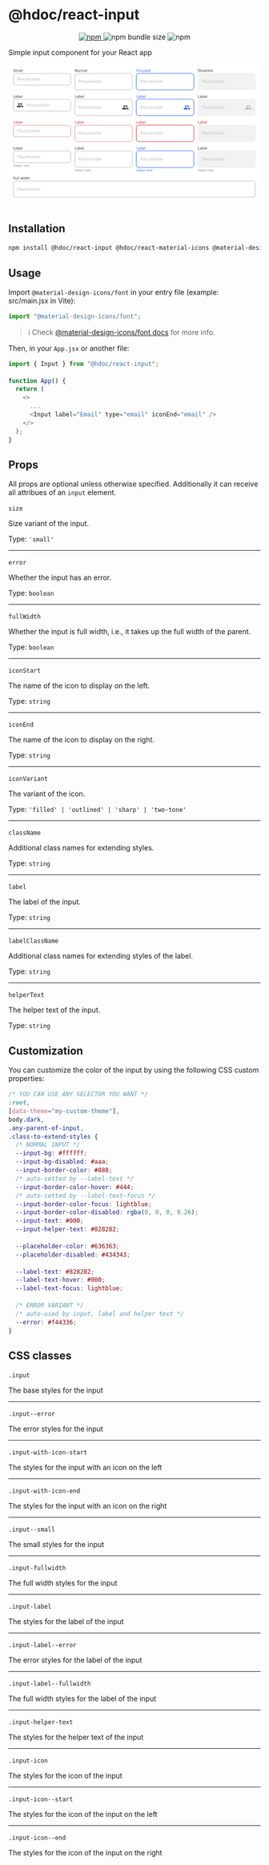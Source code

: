 # @hdoc/react-input

<p align="center">
  <a href="https://www.npmjs.com/package/@hdoc/react-input">
    <img alt="npm" src="https://img.shields.io/npm/v/%40hdoc%2Freact-input">
  </a>
  <img alt="npm bundle size" src="https://img.shields.io/bundlephobia/minzip/%40hdoc%2Freact-input">
  <img alt="npm" src="https://img.shields.io/npm/dm/%40hdoc%2Freact-input">
</p>

Simple input component for your React app

![input-examples](docs/input-examples.png)

## Installation

```bash
npm install @hdoc/react-input @hdoc/react-material-icons @material-design-icons/font
```

## Usage

Import `@material-design-icons/font` in your entry file (example: src/main.jsx in Vite):

```js
import "@material-design-icons/font";
```

> :information_source: Check [@material-design-icons/font docs](https://www.npmjs.com/package/@material-design-icons/font#usage) for more info.

Then, in your `App.jsx` or another file:

```js
import { Input } from "@hdoc/react-input";

function App() {
  return (
    <>
      ...
      <Input label="Email" type="email" iconEnd="email" />
    </>
  );
}
```

## Props

All props are optional unless otherwise specified.
Additionally it can receive all attribues of an `input` element.

`size`

Size variant of the input.

Type: `'small'`

---

`error`

Whether the input has an error.

Type: `boolean`

---

`fullWidth`

Whether the input is full width, i.e., it takes up the full width of the parent.

Type: `boolean`

---

`iconStart`

The name of the icon to display on the left.

Type: `string`

---

`iconEnd`

The name of the icon to display on the right.

Type: `string`

---

`iconVariant`

The variant of the icon.

Type: `'filled' | 'outlined' | 'sharp' | 'two-tone'`

---

`className`

Additional class names for extending styles.

Type: `string`

---

`label`

The label of the input.

Type: `string`

---

`labelClassName`

Additional class names for extending styles of the label.

Type: `string`

---

`helperText`

The helper text of the input.

Type: `string`

## Customization

You can customize the color of the input by using the following CSS custom properties:

```css
/* YOU CAN USE ANY SELECTOR YOU WANT */
:root,
[data-theme="my-custom-theme"],
body.dark,
.any-parent-of-input,
.class-to-extend-styles {
  /* NORMAL INPUT */
  --input-bg: #ffffff;
  --input-bg-disabled: #aaa;
  --input-border-color: #888;
  /* auto-setted by --label-text */
  --input-border-color-hover: #444;
  /* auto-setted by --label-text-focus */
  --input-border-color-focus: lightblue;
  --input-border-color-disabled: rgba(0, 0, 0, 0.26);
  --input-text: #000;
  --input-helper-text: #828282;

  --placeholder-color: #636363;
  --placeholder-disabled: #434343;

  --label-text: #828282;
  --label-text-hover: #000;
  --label-text-focus: lightblue;

  /* ERROR VARIANT */
  /* auto-used by input, label and helper text */
  --error: #f44336;
}
```

## CSS classes

`.input`

The base styles for the input

---

`.input--error`

The error styles for the input

---

`.input-with-icon-start`

The styles for the input with an icon on the left

---

`.input-with-icon-end`

The styles for the input with an icon on the right

---

`.input--small`

The small styles for the input

---

`.input-fullwidth`

The full width styles for the input

---

`.input-label`

The styles for the label of the input

---

`.input-label--error`

The error styles for the label of the input

---

`.input-label--fullwidth`

The full width styles for the label of the input

---

`.input-helper-text`

The styles for the helper text of the input

---

`.input-icon`

The styles for the icon of the input

---

`.input-icon--start`

The styles for the icon of the input on the left

---

`.input-icon--end`

The styles for the icon of the input on the right
